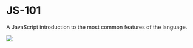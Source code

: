 # JS-101

A JavaScript introduction to the most common features of the language.

![](https://assets0.ello.co/uploads/asset/attachment/4395389/ello-optimized-838eba25.gif)

